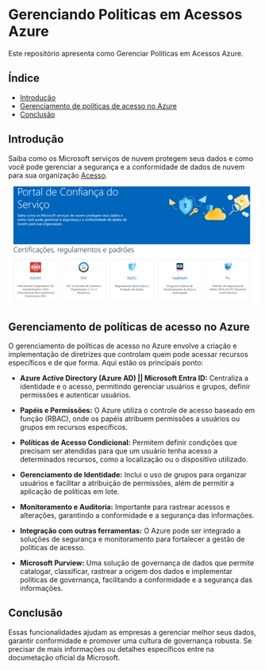 # Gerenciando Politicas em Acessos Azure

Este repositório apresenta como Gerenciar Politicas em Acessos Azure.
## Índice

- [Introdução](#introdução)
- [Gerenciamento de políticas de acesso no Azure](#gerenciamento-de-políticas-de-acesso-no-azure)
- [Conclusão](#conclusão)


## Introdução

Saiba como os Microsoft serviços de nuvem protegem seus dados e como você pode gerenciar a segurança e a conformidade de dados de nuvem para sua organização [Acesso](https://servicetrust.microsoft.com/).


![Portal de Confiança do Serviço](https://github.com/Doni-zete/azure-az900/blob/main/gerenciando-politicas-em-acessos-azure/img/img1.png)


## Gerenciamento de políticas de acesso no Azure
O gerenciamento de políticas de acesso no Azure envolve a criação e implementação de diretrizes que controlam quem pode acessar recursos específicos e de que forma. Aqui estão os principais ponto:

- **Azure Active Directory (Azure AD) || Microsoft Entra ID:** Centraliza a identidade e o acesso, permitindo gerenciar usuários e grupos, definir permissões e autenticar usuários.

- **Papéis e Permissões:** O Azure utiliza o controle de acesso baseado em função (RBAC), onde os papéis atribuem permissões a usuários ou grupos em recursos específicos.

- **Políticas de Acesso Condicional:** Permitem definir condições que precisam ser atendidas para que um usuário tenha acesso a determinados recursos, como a localização ou o dispositivo utilizado.

- **Gerenciamento de Identidade:** Inclui o uso de grupos para organizar usuários e facilitar a atribuição de permissões, além de permitir a aplicação de políticas em lote.

- **Monitoramento e Auditoria:** Importante para rastrear acessos e alterações, garantindo a conformidade e a segurança das informações.

- **Integração com outras ferramentas:** O Azure pode ser integrado a soluções de segurança e monitoramento para fortalecer a gestão de políticas de acesso.

- **Microsoft Purview:** Uma solução de governança de dados que permite catalogar, classificar, rastrear a origem dos dados e implementar políticas de governança, facilitando a conformidade e a segurança das informações.


## Conclusão
Essas funcionalidades ajudam as empresas a gerenciar melhor seus dados, garantir conformidade e promover uma cultura de governança robusta. Se precisar de mais informações ou detalhes específicos entre na documetação oficial da Microsoft.

